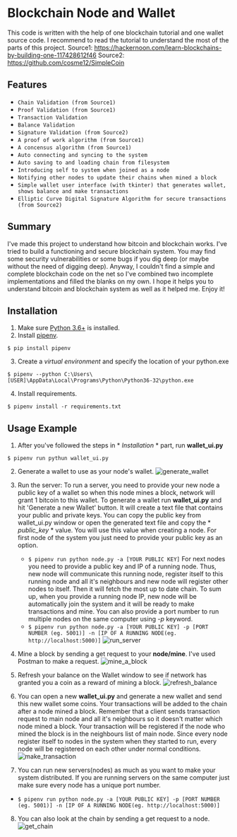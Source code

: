 # Blockchain Node and Wallet

This code is written with the help of one blockchain tutorial and one wallet source code. I recommend to read the tutorial to understand the most of the parts of this project.
Source1: https://hackernoon.com/learn-blockchains-by-building-one-117428612f46
Source2: https://github.com/cosme12/SimpleCoin

## Features

* `Chain Validation (from Source1)`
* `Proof Validation (from Source1)`
* `Transaction Validation`
* `Balance Validation`
* `Signature Validation (from Source2)`
* `A proof of work algorithm (from Source1)`
* `A concensus algorithm (from Source1)`
* `Auto connecting and syncing to the system`
* `Auto saving to and loading chain from filesystem`
* `Introducing self to system when joined as a node`
* `Notifying other nodes to update their chains when mined a block`
* `Simple wallet user interface (with tkinter) that generates wallet, shows balance and make transactions`
* `Elliptic Curve Digital Signature Algorithm for secure transactions (from Source2)`

## Summary
I've made this project to understand how bitcoin and blockchain works. I've tried to build a functioning and secure blockchain system. You may find some security vulnerabilities or some bugs if you dig deep (or maybe without the need of digging deep). Anyway, I couldn't find a simple and complete blockchain code on the net so I've combined two incomplete implementations and filled the blanks on my own. I hope it helps you to understand bitcoin and blockchain system as well as it helped me. Enjoy it!

## Installation

1. Make sure [Python 3.6+](https://www.python.org/downloads/) is installed. 
2. Install [pipenv](https://github.com/kennethreitz/pipenv). 

```
$ pip install pipenv 
```

3. Create a _virtual environment_ and specify the location of your python.exe 

```
$ pipenv --python C:\Users\[USER]\AppData\Local\Programs\Python\Python36-32\python.exe
```

4. Install requirements.  

```
$ pipenv install -r requirements.txt
``` 


    
## Usage Example
1. After you've followed the steps in * *Installation* * part, run **wallet_ui.py**
```
$ pipenv run pythun wallet_ui.py
``` 

2. Generate a wallet to use as your node's wallet.
![generate_wallet](https://www.dropbox.com/s/x7d5epvfccal5zr/1.png?raw=1 "Generate a new wallet")

3. Run the server:
    To run a server, you need to provide your new node a public key of a wallet so when this node mines a block, network will grant 1 bitcoin to this wallet. To generate a wallet run **wallet_ui.py** and hit 'Generate a new Wallet' button. It will create a text file that contains your public and private keys. You can copy the public key from wallet_ui.py window or open the generated text file and copy the * *public_key* * value. You will use this value when creating a node.
    For first node of the system you just need to provide your public key as an option.
    * `$ pipenv run python node.py -a [YOUR PUBLIC KEY]` 
    For next nodes you need to provide a public key and IP of a running node. Thus, new node will communicate this running node, register itself to this running node and all it's neighbours and new node will register other nodes to itself. Then it will fetch the most up to date chain. To sum up, when you provide a running node IP, new node will be automatically join the system and it will be ready to make transactions and mine. You can also provide a port number to run multiple nodes on the same computer using *-p* keyword.
    * `$ pipenv run python node.py -a [YOUR PUBLIC KEY] -p [PORT NUMBER (eg. 5001)] -n [IP OF A RUNNING NODE(eg. http://localhost:5000)]` 
![run_server](https://www.dropbox.com/s/jzk7xf93ryihx8c/2.png?raw=1 "Run your first node")
    
4. Mine a block by sending a get request to your **node/mine**. I've used Postman to make a request.
![mine_a_block](https://www.dropbox.com/s/n8muglaibul1h9s/3.png?raw=1 "Mine a block")

5. Refresh your balance on the Wallet window to see if network has granted you a coin as a reward of mining a block.
![refresh_balance](https://www.dropbox.com/s/r7l4q7nhktrb9er/4.png?raw=1 "Your first coin")

6. You can open a new **wallet_ui.py** and generate a new wallet and send this new wallet some coins. Your transactions will be added to the chain after a node mined a block. Remember that a client sends transaction request to main node and all it's neighbours so it doesn't matter which node mined a block. Your transaction will be registered if the node who mined the block is in the neighbours list of main node. Since every node register itself to nodes in the system when they started to run, every node will be registered on each other under normal conditions.
![make_transaction](https://www.dropbox.com/s/ioitugwndzs3ccs/5.png?raw=1 "Make a transaction")

7. You can run new servers(nodes) as much as you want to make your system distributed. If you are running servers on the same computer just make sure every node has a unique port number.
* `$ pipenv run python node.py -a [YOUR PUBLIC KEY] -p [PORT NUMBER (eg. 5001)] -n [IP OF A RUNNING NODE(eg. http://localhost:5000)]` 

8. You can also look at the chain by sending a get request to a node.
![get_chain](https://www.dropbox.com/s/3lk254i77koc6ys/6.png?raw=1 "Blockchain Structure")
